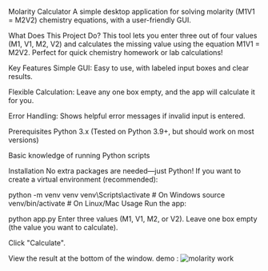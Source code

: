 Molarity Calculator
A simple desktop application for solving molarity (M1V1 = M2V2) chemistry equations, with a user-friendly GUI.

What Does This Project Do?
This tool lets you enter three out of four values (M1, V1, M2, V2) and calculates the missing value using the equation M1V1 = M2V2.
Perfect for quick chemistry homework or lab calculations!

Key Features
Simple GUI: Easy to use, with labeled input boxes and clear results.

Flexible Calculation: Leave any one box empty, and the app will calculate it for you.

Error Handling: Shows helpful error messages if invalid input is entered.

Prerequisites
Python 3.x (Tested on Python 3.9+, but should work on most versions)

Basic knowledge of running Python scripts

Installation
No extra packages are needed—just Python!
If you want to create a virtual environment (recommended):

python -m venv venv
venv\Scripts\activate  # On Windows
source venv/bin/activate  # On Linux/Mac
Usage
Run the app:

python app.py
Enter three values (M1, V1, M2, or V2).
Leave one box empty (the value you want to calculate).

Click "Calculate".

View the result at the bottom of the window.
demo : ![molarity work](https://github.com/user-attachments/assets/79142494-09b0-4f65-a52f-7be0b6bcc653)

